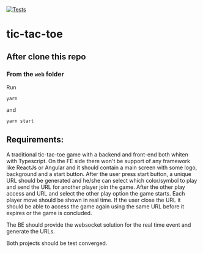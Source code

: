 [![Tests](https://github.com/arenac/tic-tac-toe/actions/workflows/node.js.yml/badge.svg)](https://github.com/arenac/tic-tac-toe/actions/workflows/node.js.yml)

# tic-tac-toe

## After clone this repo

### From the `web` folder

Run

```
yarn
```

and

```
yarn start
```

## Requirements:

A traditional tic-tac-toe game with a backend and front-end both whiten with Typescript. On the FE side there won't be support of any framework like ReactJs or Angular and it should contain a main screen with some logo, background and a start button. After the user press start button, a unique URL should be generated and he/she can select which color/symbol to play and send the URL for another player join the game. After the other play access and URL and select the other play option the game starts. Each player move should be shown in real time. If the user close the URL it should be able to access the game again using the same URL before it expires or the game is concluded.

The BE should provide the websocket solution for the real time event and generate the URLs.

Both projects should be test converged.
